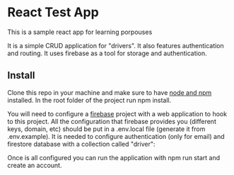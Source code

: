 # React Test App

This is a sample react app for learning porpouses

It is a simple CRUD application for "drivers".
It also features authentication and routing.
It uses firebase as a tool for storage and authentication.

## Install

Clone this repo in your machine and make sure to have [node and npm](https://docs.npmjs.com/downloading-and-installing-node-js-and-npm)  installed.
In the root folder of the project run npm install.

You will need to configure a [firebase](https://firebase.google.com/) project with a web application to hook to this project.
All the configuration that firebase provides you (different keys, domain, etc) should be put in a .env.local file (generate it from .env.example).
It is needed to configure authentication (only for email) and firestore database with a collection called "driver":


Once is all configured you can run the application with npm run start and create an account.